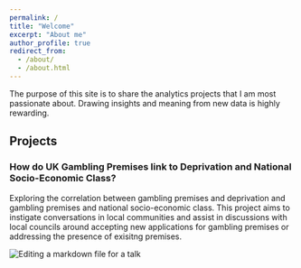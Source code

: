 ```yaml
---
permalink: /
title: "Welcome"
excerpt: "About me"
author_profile: true
redirect_from: 
  - /about/
  - /about.html
---
```


The purpose of this site is to share the analytics projects that I am most passionate about. Drawing insights and meaning from new data is highly rewarding.

Projects 
------
### How do UK Gambling Premises link to Deprivation and National Socio-Economic Class?

Exploring the correlation between gambling premises and deprivation and gambling premises and national socio-economic class. This project aims to instigate conversations in local communities and assist in discussions with local councils around accepting new applications for gambling premises or addressing the presence of exisitng premises.

![Editing a markdown file for a talk](/images/Gambling_Premises_UK_Dashboard_Nathan_Hastings_Gayle.png)
